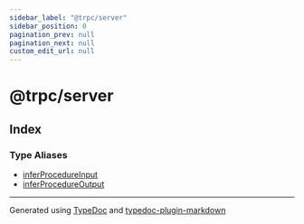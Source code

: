 ```yaml
---
sidebar_label: "@trpc/server"
sidebar_position: 0
pagination_prev: null
pagination_next: null
custom_edit_url: null
---
```


# @trpc/server

## Index

### Type Aliases

- [inferProcedureInput](01-Type%20Aliases/01-type-alias.inferProcedureInput.md)
- [inferProcedureOutput](01-Type%20Aliases/02-type-alias.inferProcedureOutput.md)

---

Generated using [TypeDoc](https://typedoc.org/) and [typedoc-plugin-markdown](https://www.npmjs.com/package/typedoc-plugin-markdown)
